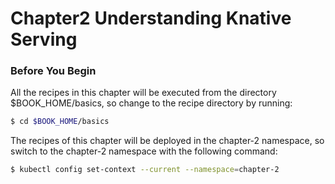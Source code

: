 # Chapter2 Understanding Knative Serving
### Before You Begin
All the recipes in this chapter will be executed from the directory $BOOK_HOME/basics,
so change to the recipe directory by running:
```bash
$ cd $BOOK_HOME/basics
```

The recipes of this chapter will be deployed in the chapter-2 namespace, so switch to
the chapter-2 namespace with the following command:
```bash
$ kubectl config set-context --current --namespace=chapter-2
```